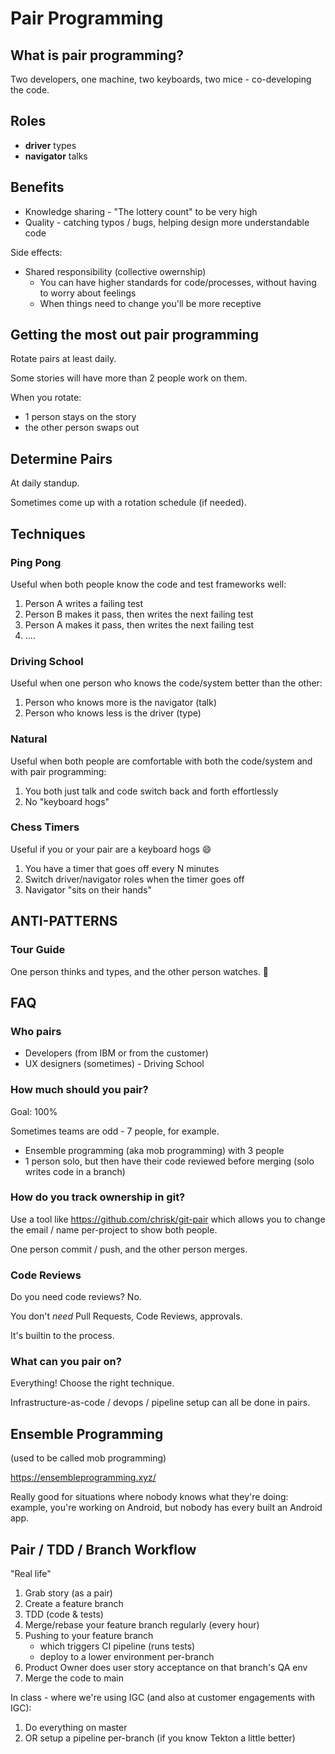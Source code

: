 # Pair Programming

## What is pair programming?

Two developers, one machine, two keyboards, two mice - co-developing the code.

## Roles

- **driver** types
- **navigator** talks

## Benefits

- Knowledge sharing - "The lottery count" to be very high
- Quality - catching typos / bugs, helping design more understandable code

Side effects:

- Shared responsibility (collective owernship)
  - You can have higher standards for code/processes, without having to worry about feelings
  - When things need to change you'll be more receptive

## Getting the most out pair programming

Rotate pairs at least daily.

Some stories will have more than 2 people work on them.

When you rotate:

- 1 person stays on the story
- the other person swaps out

## Determine Pairs

At daily standup.

Sometimes come up with a rotation schedule (if needed).

## Techniques

### Ping Pong

Useful when both people know the code and test frameworks well:

1. Person A writes a failing test
1. Person B makes it pass, then writes the next failing test
1. Person A makes it pass, then writes the next failing test
1. ....

### Driving School

Useful when one person who knows the code/system better than the other:

1. Person who knows more is the navigator (talk)
1. Person who knows less is the driver (type)

### Natural

Useful when both people are comfortable with both the code/system and with pair programming:

1. You both just talk and code switch back and forth effortlessly
1. No "keyboard hogs"

### Chess Timers

Useful if you or your pair are a keyboard hogs 😄

1. You have a timer that goes off every N minutes
1. Switch driver/navigator roles when the timer goes off
1. Navigator "sits on their hands"

## ANTI-PATTERNS

### Tour Guide

One person thinks and types, and the other person watches. 🙁

## FAQ

### Who pairs

- Developers (from IBM or from the customer)
- UX designers (sometimes) - Driving School

### How much should you pair?

Goal: 100%

Sometimes teams are odd - 7 people, for example.

- Ensemble programming (aka mob programming) with 3 people
- 1 person solo, but then have their code reviewed before merging (solo writes code in a branch)

### How do you track ownership in git?

Use a tool like https://github.com/chrisk/git-pair which allows you to change the email / name per-project to show both people.

One person commit / push, and the other person merges.

### Code Reviews

Do you need code reviews? No.

You don't _need_ Pull Requests, Code Reviews, approvals.

It's builtin to the process.

### What can you pair on?

Everything! Choose the right technique.

Infrastructure-as-code / devops / pipeline setup can all be done in pairs.

## Ensemble Programming

(used to be called mob programming)

https://ensembleprogramming.xyz/

Really good for situations where nobody knows what they're doing: example, you're working on Android, but nobody has every built an Android app.

## Pair / TDD / Branch Workflow

"Real life"

1. Grab story (as a pair)
1. Create a feature branch
1. TDD (code & tests)
1. Merge/rebase your feature branch regularly (every hour)
1. Pushing to your feature branch
   - which triggers CI pipeline (runs tests)
   - deploy to a lower environment per-branch
1. Product Owner does user story acceptance on that branch's QA env
1. Merge the code to main

In class - where we're using IGC (and also at customer engagements with IGC):

1. Do everything on master
1. OR setup a pipeline per-branch (if you know Tekton a little better)
